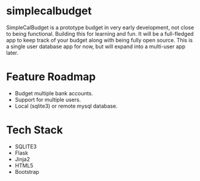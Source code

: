 # simplecalbudget

SimpleCalBudget is a prototype budget in very early development, not close to being functional. Building this for learning and fun. It will be a full-fledged app to keep track of your budget along with being fully open source. This is a single user database app for now, but will expand into a multi-user app later.


# Feature Roadmap
- Budget multiple bank accounts.
- Support for multiple users.
- Local (sqlite3) or remote mysql database.






# Tech Stack

- SQLITE3
- Flask
- Jinja2
- HTML5
- Bootstrap